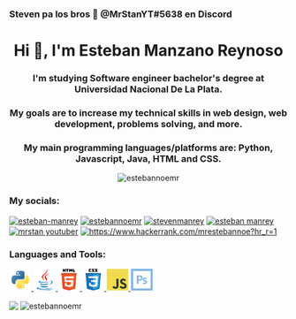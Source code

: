 ### Steven pa los bros 👋 @MrStanYT#5638 en Discord

<!--
**estebannoemr/estebannoemr** is a ✨ _special_ ✨ repository because its `README.md` (this file) appears on your GitHub profile.
-->
<!--
Sobre mi:

- 🔭 I’m currently working on ...
- 🌱 I’m currently learning ...
- 👯 I’m looking to collaborate on ...
- 🤔 I’m looking for help with ...
- 💬 Ask me about ...
- 📫 How to reach me: ...
- 😄 Pronouns: ...
- ⚡ Fun fact: ...
-->

<!--

# console.log ('Esteban Manzano Reynoso ;)')
Software engineer studying bachelor's degree at Universidad Nacional De La Plata.
My goals are to increase my technical skills in web design, web development, problems solving, and more.
My main programming languages/platforms are: Python, Javascript, Java, HTML and CSS.

You can follow me in the next sites/platforms where I constantly publish new content 😊

📺 [Esteban MR Youtube channel](https://www.youtube.com/channel/UCHsGMG_bLjd_yrbieqt8P2w)

📲 [Telegram](https://t.me/EstebanMR), 📷 [Instagram](https://www.instagram.com/estebannoemr/), 🐦[Twitter](https://twitter.com/StevenManRey), 👍 [Facebook](https://www.facebook.com/profile.php?id=100004204304436), and 🎵[Tiktok](https://www.tiktok.com/@stevenmanrey)



💼 [My personal Linkedin](https://www.linkedin.com/in/esteban-manrey/)

📝 [All my links attached here](https://linktr.ee/estebanmr)

-->

<!--
<h1 align="center">Esteban Manzano Reynoso
<div align="center">

<a href="https://github.com/estebannoemr/awesome-github-profile-readme/stargazers"><img src="https://img.shields.io/github/stars/estebannoemr/awesome-github-profile-readme" alt="Stars Badge"/></a>
-->


<h1 align="center">Hi 👋, I'm Esteban Manzano Reynoso</h1>
<h3 align="center">I'm <b>studying</b> Software engineer bachelor's degree at Universidad Nacional De La Plata.</h3>
<h3 align="center">My goals are to increase my technical skills in web design, web development, problems solving, and more.</h3>
<h3 align="center">My main programming languages/platforms are: Python, Javascript, Java, HTML and CSS.</h3>

<p align="center"> <img src="https://komarev.com/ghpvc/?username=estebannoemr&label=Profile%20views&color=0e75b6&style=flat" alt="estebannoemr" /> </p>

<h3 align="left">My socials:</h3>
<p align="left">
<a href="https://linkedin.com/in/esteban-manrey" target="blank"><img align="center" src="https://raw.githubusercontent.com/rahuldkjain/github-profile-readme-generator/master/src/images/icons/Social/linked-in-alt.svg" alt="esteban-manrey" height="30" width="40" /></a>
<a href="https://instagram.com/estebannoemr" target="blank"><img align="center" src="https://raw.githubusercontent.com/rahuldkjain/github-profile-readme-generator/master/src/images/icons/Social/instagram.svg" alt="estebannoemr" height="30" width="40" /></a>
<a href="https://twitter.com/stevenmanrey" target="blank"><img align="center" src="https://raw.githubusercontent.com/rahuldkjain/github-profile-readme-generator/master/src/images/icons/Social/twitter.svg" alt="stevenmanrey" height="30" width="40" /></a>
<a href="[https://fb.com/esteban manrey](https://www.facebook.com/profile.php?id=100004204304436)" target="blank"><img align="center" src="https://raw.githubusercontent.com/rahuldkjain/github-profile-readme-generator/master/src/images/icons/Social/facebook.svg" alt="esteban manrey" height="30" width="40" /></a>
<a href="[https://www.youtube.com/c/mrstan youtuber](https://www.youtube.com/channel/UCHsGMG_bLjd_yrbieqt8P2w)" target="blank"><img align="center" src="https://raw.githubusercontent.com/rahuldkjain/github-profile-readme-generator/master/src/images/icons/Social/youtube.svg" alt="mrstan youtuber" height="30" width="40" /></a>
<a href="https://www.hackerrank.com/https://www.hackerrank.com/mrestebannoe?hr_r=1" target="blank"><img align="center" src="https://raw.githubusercontent.com/rahuldkjain/github-profile-readme-generator/master/src/images/icons/Social/hackerrank.svg" alt="https://www.hackerrank.com/mrestebannoe?hr_r=1" height="30" width="40" /></a> 
</p>

<h3 align="left">Languages and Tools:</h3>
<p align="left"> <a href="https://www.python.org" target="_blank" rel="noreferrer"> <img src="https://raw.githubusercontent.com/devicons/devicon/master/icons/python/python-original.svg" alt="python" width="40" height="40"/> </a> <a href="https://www.java.com" target="_blank" rel="noreferrer"> <img src="https://raw.githubusercontent.com/devicons/devicon/master/icons/java/java-original.svg" alt="java" width="40" height="40"/> </a> <a href="https://www.w3.org/html/" target="_blank" rel="noreferrer"> <img src="https://raw.githubusercontent.com/devicons/devicon/master/icons/html5/html5-original-wordmark.svg" alt="html5" width="40" height="40"/> </a> <a href="https://www.w3schools.com/css/" target="_blank" rel="noreferrer"> <img src="https://raw.githubusercontent.com/devicons/devicon/master/icons/css3/css3-original-wordmark.svg" alt="css3" width="40" height="40"/> </a> <a href="https://developer.mozilla.org/en-US/docs/Web/JavaScript" target="_blank" rel="noreferrer"> <img src="https://raw.githubusercontent.com/devicons/devicon/master/icons/javascript/javascript-original.svg" alt="javascript" width="40" height="40"/> </a> <a href="https://www.photoshop.com/en" target="_blank" rel="noreferrer"> <img src="https://raw.githubusercontent.com/devicons/devicon/master/icons/photoshop/photoshop-line.svg" alt="photoshop" width="40" height="40"/> </a> </p>


<!--
<p><img align="center" src="https://github-readme-stats.vercel.app/api/top-langs?username=estebannoemr&amp;langs_count=8&amp;layout=compact&amp;theme=react&amp;hide_border=true&amp;bg_color=1F222E&amp;title_color=0176FF&amp;icon_color=F8D866&amp;hide=Jupyter%20Notebook" style="max-width: 100%;" alt="estebannoemr"/></p>

<p><img align="center" src="https://denvercoder1-github-readme-stats.vercel.app/api/?username=estebannoemr&amp;show_icons=true&amp;count_private=true&amp;theme=react&amp;hide_border=true&amp;bg_color=1F222E&amp;title_color=0176FF&amp;icon_color=F8D866" style="max-width: 100%;"/></p>
-->


<p dir="auto"> <a><img align="center" src="https://denvercoder1-github-readme-stats.vercel.app/api/?username=estebannoemr&amp;show_icons=true&amp;count_private=true&amp;theme=react&amp;hide_border=true&amp;bg_color=1F222E&amp;title_color=0176FF&amp;icon_color=F8D866" style="max-width: 100%;"; height="180px"/></a> <a><img align="center" src="https://github-readme-stats.vercel.app/api/top-langs?username=estebannoemr&amp;langs_count=8&amp;layout=compact&amp;theme=react&amp;hide_border=true&amp;bg_color=1F222E&amp;title_color=0176FF&amp;icon_color=F8D866&amp;hide=Jupyter%20Notebook" style="max-width: 100%" alt="estebannoemr"; height="140px"/></a> </p>



<!--
<p><img align="center" src="https://github-readme-stats.vercel.app/api/top-langs?username=estebannoemr&show_icons=true&locale=en&layout=compact&theme=react;title_color=0176FF&amp;" alt="estebannoemr"/></p>

![EstebanMR's GitHub stats](https://github-readme-stats.vercel.app/api?username=estebannoemr&show_icons=true&theme=radical)


[![Top Langs](https://github-readme-stats.vercel.app/api/top-langs/?username=estebannoemr)](https://github.com/estebannoemr/github-readme-stats)

[![Top Langs](https://github-readme-stats.vercel.app/api/top-langs/?username=estebannoemr&exclude_repo=github-readme-stats,estebannoemr.github.io)](https://github.com/estebannoemr/github-readme-stats)

[![Top Langs](https://github-readme-stats.vercel.app/api/top-langs/?username=estebannoemr&langs_count=8)](https://github.com/estebannoemr/github-readme-stats)

[![Top Langs](https://github-readme-stats.vercel.app/api/top-langs/?username=estebannoemr&layout=compact)](https://github.com/estebannoemr/github-readme-stats)

[![GitHub Streak](https://streak-stats.demolab.com?user=estebannoemr&theme=dark&date_format=M%20j%5B%2C%20Y%5D)](https://git.io/streak-stats)
-->

